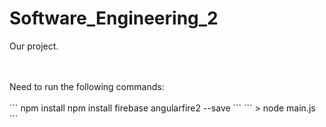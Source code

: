 # Software_Engineering_2
Our project.

<br />
<br />
Need to run the following commands:<br /><br />
```
npm install
npm install firebase angularfire2 --save
```
```
> node main.js 
```
